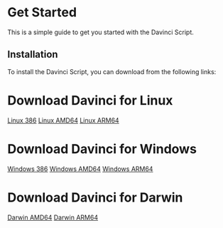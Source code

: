 # Get Started

This is a simple guide to get you started with the Davinci Script.

## Installation

To install the Davinci Script, you can download from the following links:

# Download Davinci for Linux
[Linux 386](https://github.com/davinci-script/davi/releases/download/0.0.2/davi_0.0.2_linux_386.tar.gz)
[Linux AMD64](https://github.com/davinci-script/davi/releases/download/0.0.2/davi_0.0.2_linux_amd64.tar.gz)
[Linux ARM64](https://github.com/davinci-script/davi/releases/download/0.0.2/davi_0.0.2_linux_arm64.tar.gz)


# Download Davinci for Windows
[Windows 386](https://github.com/davinci-script/davi/releases/download/0.0.2/davi_0.0.2_windows_386.tar.gz)
[Windows AMD64](https://github.com/davinci-script/davi/releases/download/0.0.2/davi_0.0.2_windows_amd64.tar.gz)
[Windows ARM64](https://github.com/davinci-script/davi/releases/download/0.0.2/davi_0.0.2_windows_arm64.tar.gz)

# Download Davinci for Darwin
[Darwin AMD64](https://github.com/davinci-script/davi/releases/download/0.0.2/davi_0.0.2_darwin_amd64.tar.gz)
[Darwin ARM64](https://github.com/davinci-script/davi/releases/download/0.0.2/davi_0.0.2_darwin_arm64.tar.gz)